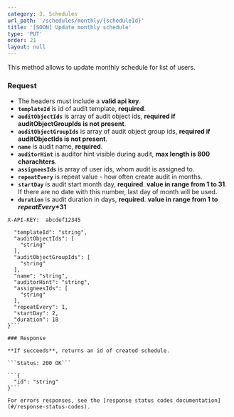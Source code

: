 ```yaml
---
category: 3. Schedules
url_path: '/schedules/monthly/{scheduleId}'
title: '[SOON] Update monthly schedule'
type: 'PUT'
order: 21
layout: null
---
```


This method allows to update monthly schedule for list of users.

### Request
* The headers must include a **valid api key**.
* **`templateId`** is id of audit template, **required**.
* **`auditObjectIds`** is array of audit object ids, **required if auditObjectGroupIds is not present**.
* **`auditObjectGroupIds`** is array of audit object group ids, **required if auditObjectIds is not present**.
* **`name`** is audit name, **required**.
* **`auditorHint`** is auditor hint visible during audit, **max length is 800 charachters**.
* **`assigneesIds`** is array of user ids, whom audit is assigned to.
* **`repeatEvery`** is repeat value - how often create audit in months. 
* **`startDay`** is audit start month day, **required**. **value in range from 1 to 31**. If there are no date with this number, last day of month will be used.
* **`duration`** is audit duration in days, **required**. **value in range from 1 to *repeatEvery*\*31**


```X-API-KEY:  abcdef12345```
```{
  "templateId": "string",
  "auditObjectIds": [
    "string"
  ],
  "auditObjectGroupIds": [
    "string"
  ],
  "name": "string",
  "auditorHint": "string",
  "assigneesIds": [
    "string"
  ],
  "repeatEvery": 1,
  "startDay": 2,
  "duration": 18
}```

### Response

**If succeeds**, returns an id of created schedule.

```Status: 200 OK```

```{
  "id": "string"
}```

For errors responses, see the [response status codes documentation](#/response-status-codes).
